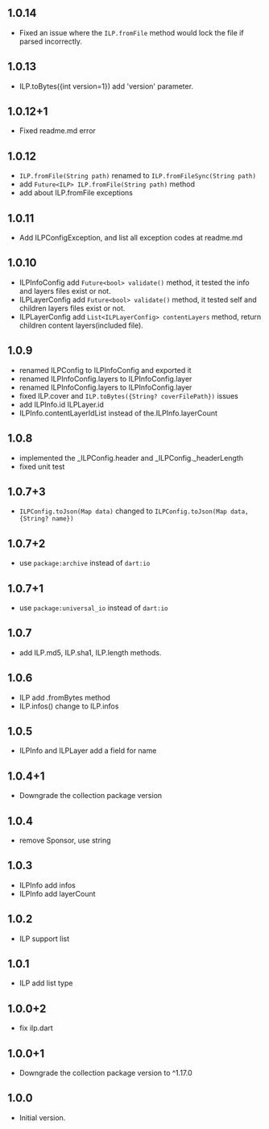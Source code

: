 ## 1.0.14

- Fixed an issue where the `ILP.fromFile` method would lock the file if parsed incorrectly.

## 1.0.13

- ILP.toBytes({int version=1}) add 'version' parameter.

## 1.0.12+1

- Fixed readme.md error

## 1.0.12

- `ILP.fromFile(String path)` renamed to `ILP.fromFileSync(String path)`
- add `Future<ILP> ILP.fromFile(String path)` method
- add about ILP.fromFile exceptions

## 1.0.11

- Add ILPConfigException, and list all exception codes at readme.md

## 1.0.10

- ILPInfoConfig add `Future<bool> validate()` method, it tested the info and layers files exist or not.
- ILPLayerConfig add `Future<bool> validate()` method, it tested self and children layers files exist or not.
- ILPLayerConfig add `List<ILPLayerConfig> contentLayers` method, return children content layers(included file).

## 1.0.9

- renamed ILPConfig to ILPInfoConfig and exported it
- renamed ILPInfoConfig\.layers to ILPInfoConfig\.layer
- renamed ILPInfoConfig\.layers to ILPInfoConfig\.layer
- fixed ILP.cover and `ILP.toBytes({String? coverFilePath})` issues
- add ILPInfo\.id ILPLayer\.id
- ILPInfo.contentLayerIdList instead of the.ILPInfo.layerCount

## 1.0.8

- implemented the _ILPConfig\.header and _ILPConfig\._headerLength
- fixed unit test

## 1.0.7+3

- `ILPConfig.toJson(Map data)` changed to `ILPConfig.toJson(Map data, {String? name})`

## 1.0.7+2

- use `package:archive` instead of `dart:io`

## 1.0.7+1

- use `package:universal_io` instead of `dart:io`

## 1.0.7

- add ILP.md5, ILP.sha1, ILP.length methods.

## 1.0.6

- ILP add .fromBytes method
- ILP.infos() change to ILP.infos

## 1.0.5

- ILPInfo and ILPLayer add a field for name

## 1.0.4+1

- Downgrade the collection package version

## 1.0.4

- remove Sponsor, use string

## 1.0.3

- ILPInfo add infos
- ILPInfo add layerCount

## 1.0.2

- ILP support list

## 1.0.1

- ILP add list type

## 1.0.0+2

- fix ilp\.dart

## 1.0.0+1

- Downgrade the collection package version to ^1.17.0

## 1.0.0

- Initial version.
